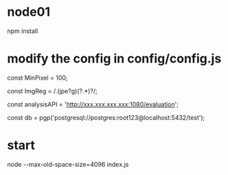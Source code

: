 # node01
npm install


# modify the config in config/config.js
const MinPixel = 100;

const ImgReg = /\.(jpe?g)(\?.*)?/;

const analysisAPI = 'http://xxx.xxx.xxx.xxx:1080/evaluation';

const db = pgp('postgresql://postgres:root123@localhost:5432/test');


# start
node --max-old-space-size=4096 index.js


